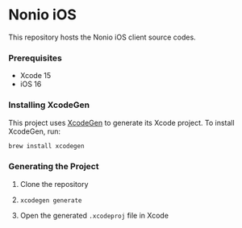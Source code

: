 # Nonio iOS

This repository hosts the Nonio iOS client source codes.

### Prerequisites

- Xcode 15
- iOS 16

### Installing XcodeGen

This project uses [XcodeGen](https://github.com/yonaskolb/XcodeGen) to generate its Xcode project. To install XcodeGen, run:

```bash
brew install xcodegen
```

### Generating the Project

1. Clone the repository

2. `xcodegen generate`

3. Open the generated `.xcodeproj` file in Xcode
